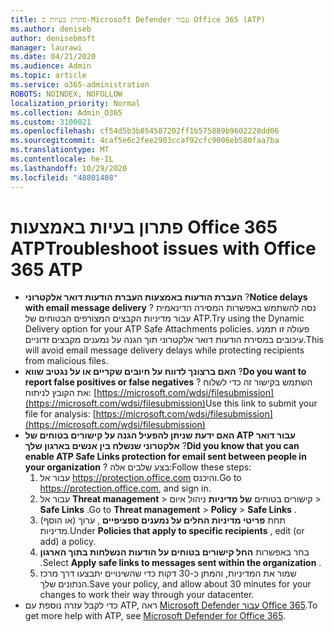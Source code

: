 ```yaml
---
title: פתרון בעיות ב-Microsoft Defender עבור Office 365 (ATP)
ms.author: deniseb
author: denisebmsft
manager: laurawi
ms.date: 04/21/2020
ms.audience: Admin
ms.topic: article
ms.service: o365-administration
ROBOTS: NOINDEX, NOFOLLOW
localization_priority: Normal
ms.collection: Admin_O365
ms.custom: 3100021
ms.openlocfilehash: cf54d5b3b854587202ff1b575889b9602228dd06
ms.sourcegitcommit: 4caf5e6c2fee2903ccaf92cfc9006eb580faa7ba
ms.translationtype: MT
ms.contentlocale: he-IL
ms.lasthandoff: 10/29/2020
ms.locfileid: "48801408"
---
```

# <a name="troubleshoot-issues-with-office-365-atp"></a><span data-ttu-id="e2d8b-102">פתרון בעיות באמצעות Office 365 ATP</span><span class="sxs-lookup"><span data-stu-id="e2d8b-102">Troubleshoot issues with Office 365 ATP</span></span>

- <span data-ttu-id="e2d8b-103">**העברת הודעות באמצעות העברת הודעות דואר אלקטרוני** ?</span><span class="sxs-lookup"><span data-stu-id="e2d8b-103">**Notice delays with email message delivery** ?</span></span> <span data-ttu-id="e2d8b-104">נסה להשתמש באפשרות המסירה הדינאמית עבור מדיניות הקבצים המצורפים הבטוחים של ATP.</span><span class="sxs-lookup"><span data-stu-id="e2d8b-104">Try using the Dynamic Delivery option for your ATP Safe Attachments policies.</span></span> <span data-ttu-id="e2d8b-105">פעולה זו תמנע עיכובים במסירת הודעות דואר אלקטרוני תוך הגנה על נמענים מקבצים זדוניים.</span><span class="sxs-lookup"><span data-stu-id="e2d8b-105">This will avoid email message delivery delays while protecting recipients from malicious files.</span></span>
- <span data-ttu-id="e2d8b-106">**האם ברצונך לדווח על חיובים שקריים או על נגטיב שווא** ?</span><span class="sxs-lookup"><span data-stu-id="e2d8b-106">**Do you want to report false positives or false negatives** ?</span></span> <span data-ttu-id="e2d8b-107">השתמש בקישור זה כדי לשלוח את הקובץ לניתוח: [https://microsoft.com/wdsi/filesubmission](https://microsoft.com/wdsi/filesubmission)</span><span class="sxs-lookup"><span data-stu-id="e2d8b-107">Use this link to submit your file for analysis: [https://microsoft.com/wdsi/filesubmission](https://microsoft.com/wdsi/filesubmission)</span></span>
- <span data-ttu-id="e2d8b-108">**האם ידעת שניתן להפעיל הגנה על קישורים בטוחים של ATP עבור דואר אלקטרוני שנשלח בין אנשים בארגון שלך** ?</span><span class="sxs-lookup"><span data-stu-id="e2d8b-108">**Did you know that you can enable ATP Safe Links protection for email sent between people in your organization** ?</span></span> <span data-ttu-id="e2d8b-109">בצע שלבים אלה:</span><span class="sxs-lookup"><span data-stu-id="e2d8b-109">Follow these steps:</span></span>
    1. <span data-ttu-id="e2d8b-110">עבור אל https://protection.office.com והיכנס.</span><span class="sxs-lookup"><span data-stu-id="e2d8b-110">Go to https://protection.office.com, and sign in.</span></span>
    2. <span data-ttu-id="e2d8b-111">עבור אל **Threat management**  >  קישורים בטוחים **של מדיניות** ניהול איום  >  **Safe Links** .</span><span class="sxs-lookup"><span data-stu-id="e2d8b-111">Go to **Threat management** > **Policy** > **Safe Links** .</span></span>
    3. <span data-ttu-id="e2d8b-112">תחת **פריטי מדיניות החלים על נמענים ספציפיים** , ערוך (או הוסף) מדיניות.</span><span class="sxs-lookup"><span data-stu-id="e2d8b-112">Under **Policies that apply to specific recipients** , edit (or add) a policy.</span></span>
    4. <span data-ttu-id="e2d8b-113">בחר באפשרות **החל קישורים בטוחים על הודעות הנשלחות בתוך הארגון** .</span><span class="sxs-lookup"><span data-stu-id="e2d8b-113">Select **Apply safe links to messages sent within the organization** .</span></span>
    5. <span data-ttu-id="e2d8b-114">שמור את המדיניות, והמתן כ-30 דקות כדי שהשינויים יתבצעו דרך מרכז הנתונים שלך.</span><span class="sxs-lookup"><span data-stu-id="e2d8b-114">Save your policy, and allow about 30 minutes for your changes to work their way through your datacenter.</span></span>
- <span data-ttu-id="e2d8b-115">כדי לקבל עזרה נוספת עם ATP, ראה [Microsoft Defender עבור Office 365](https://docs.microsoft.com/microsoft-365/security/office-365-security/office-365-atp).</span><span class="sxs-lookup"><span data-stu-id="e2d8b-115">To get more help with ATP, see [Microsoft Defender for Office 365](https://docs.microsoft.com/microsoft-365/security/office-365-security/office-365-atp).</span></span>